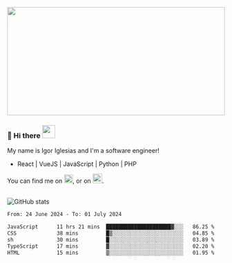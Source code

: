 <img src="https://c.tenor.com/KjVxfRrrncUAAAAd/matrix.gif" width="100%" height="250px">

### 🔭 Hi there <img src="https://raw.githubusercontent.com/MartinHeinz/MartinHeinz/master/wave.gif" width="30px">


My name is Igor Iglesias and I'm a software engineer!
<br>

<ul>
  <li> React | VueJS | JavaScript | Python | PHP </li>
</ul>
You can find me on <a href="https://twitter.com/IgorIglesias5"><img src="https://i.imgur.com/JLLlB5S.png" width="20px"></a>, or on <a href="https://www.linkedin.com/in/igor-iglesias-62478428/"><img src="https://i.imgur.com/PXyIkWx.png" width="22px"></a>.

<br>
<br>

![GitHub stats](https://github-readme-stats.vercel.app/api?username=igoiglesias&show_icons=true&count_private=true&theme=chartreuse-dark&hide_title=true)

<!--START_SECTION:waka-->

```txt
From: 24 June 2024 - To: 01 July 2024

JavaScript      11 hrs 21 mins  █████████████████████▓░░░   86.25 %
CSS             38 mins         █▒░░░░░░░░░░░░░░░░░░░░░░░   04.85 %
sh              30 mins         █░░░░░░░░░░░░░░░░░░░░░░░░   03.89 %
TypeScript      17 mins         ▓░░░░░░░░░░░░░░░░░░░░░░░░   02.20 %
HTML            15 mins         ▒░░░░░░░░░░░░░░░░░░░░░░░░   01.95 %
```

<!--END_SECTION:waka-->
